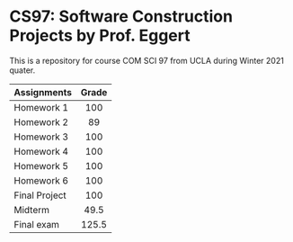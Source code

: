 # CS97: Software Construction Projects by Prof. Eggert
This is a repository for course COM SCI 97 from UCLA during Winter 2021 quater.

| Assignments             | Grade      |
| ----------------------- |:----------:|
| Homework 1      |    100   |
| Homework 2      |    89    |
| Homework 3      |    100   |
| Homework 4      |    100   |
| Homework 5      |    100   |
| Homework 6      |    100   |
| Final Project   |    100   |
| Midterm         |   49.5   |
| Final exam      |   125.5  |
